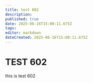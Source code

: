 ```yaml
---
title: test 602
description: 
published: true
date: 2025-06-16T15:00:11.675Z
tags: 
editor: markdown
dateCreated: 2025-06-16T15:00:11.675Z
---
```


# TEST 602
this is test 602
